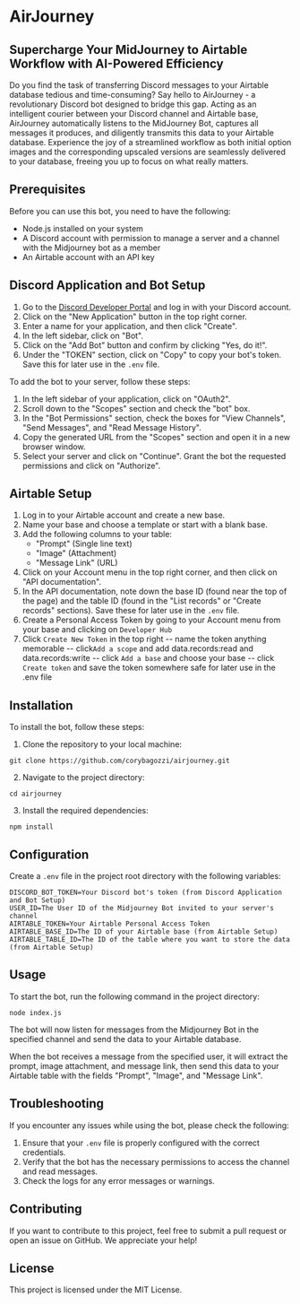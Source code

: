 # AirJourney
## Supercharge Your MidJourney to Airtable Workflow with AI-Powered Efficiency

Do you find the task of transferring Discord messages to your Airtable database tedious and time-consuming? Say hello to AirJourney - a revolutionary Discord bot designed to bridge this gap. Acting as an intelligent courier between your Discord channel and Airtable base, AirJourney automatically listens to the MidJourney Bot, captures all messages it produces, and diligently transmits this data to your Airtable database. Experience the joy of a streamlined workflow as both initial option images and the corresponding upscaled versions are seamlessly delivered to your database, freeing you up to focus on what really matters.



## Prerequisites

Before you can use this bot, you need to have the following:

- Node.js installed on your system
- A Discord account with permission to manage a server and a channel with the Midjourney bot as a member
- An Airtable account with an API key

## Discord Application and Bot Setup

1. Go to the [Discord Developer Portal](https://discord.com/developers/applications) and log in with your Discord account.
2. Click on the "New Application" button in the top right corner.
3. Enter a name for your application, and then click "Create".
4. In the left sidebar, click on "Bot".
5. Click on the "Add Bot" button and confirm by clicking "Yes, do it!".
6. Under the "TOKEN" section, click on "Copy" to copy your bot's token. Save this for later use in the `.env` file.

To add the bot to your server, follow these steps:

1. In the left sidebar of your application, click on "OAuth2".
2. Scroll down to the "Scopes" section and check the "bot" box.
3. In the "Bot Permissions" section, check the boxes for "View Channels", "Send Messages", and "Read Message History".
4. Copy the generated URL from the "Scopes" section and open it in a new browser window.
5. Select your server and click on "Continue". Grant the bot the requested permissions and click on "Authorize".

## Airtable Setup

1. Log in to your Airtable account and create a new base.
2. Name your base and choose a template or start with a blank base.
3. Add the following columns to your table:
   - "Prompt" (Single line text)
   - "Image" (Attachment)
   - "Message Link" (URL)
4. Click on your Account menu in the top right corner, and then click on "API documentation".
5. In the API documentation, note down the base ID (found near the top of the page) and the table ID (found in the "List records" or "Create records" sections). Save these for later use in the `.env` file.
6. Create a Personal Access Token by going to your Account menu from your base and clicking on `Developer Hub`
7. Click `Create New Token` in the top right
-- name the token anything memorable
-- click`Add a scope` and add data.records:read and data.records:write
-- click `Add a base` and choose your base
-- click `Create token` and save the token somewhere safe for later use in the .env file

## Installation

To install the bot, follow these steps:

1. Clone the repository to your local machine:
```
git clone https://github.com/corybagozzi/airjourney.git
```

2. Navigate to the project directory:
```
cd airjourney
```

3. Install the required dependencies:
```
npm install
```

## Configuration

Create a `.env` file in the project root directory with the following variables:
```
DISCORD_BOT_TOKEN=Your Discord bot's token (from Discord Application and Bot Setup)
USER_ID=The User ID of the Midjourney Bot invited to your server's channel
AIRTABLE_TOKEN=Your Airtable Personal Access Token
AIRTABLE_BASE_ID=The ID of your Airtable base (from Airtable Setup)
AIRTABLE_TABLE_ID=The ID of the table where you want to store the data (from Airtable Setup)
```
## Usage

To start the bot, run the following command in the project directory:
```
node index.js
```

The bot will now listen for messages from the Midjourney Bot in the specified channel and send the data to your Airtable database.

When the bot receives a message from the specified user, it will extract the prompt, image attachment, and message link, then send this data to your Airtable table with the fields "Prompt", "Image", and "Message Link".

## Troubleshooting

If you encounter any issues while using the bot, please check the following:

1. Ensure that your `.env` file is properly configured with the correct credentials.
2. Verify that the bot has the necessary permissions to access the channel and read messages.
3. Check the logs for any error messages or warnings.

## Contributing

If you want to contribute to this project, feel free to submit a pull request or open an issue on GitHub. We appreciate your help!

## License

This project is licensed under the MIT License.
